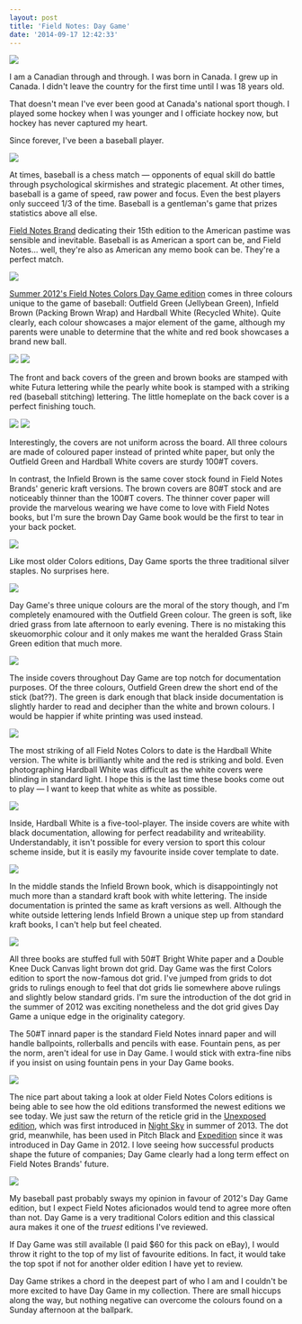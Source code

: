 ```yaml
---
layout: post
title: 'Field Notes: Day Game'
date: '2014-09-17 12:42:33'
---
```


![](http://static.thenewsprint.co/media/2014/Sep/P9150004.jpg)

I am a Canadian through and through. I was born in Canada. I grew up in Canada. I didn't leave the country for the first time until I was 18 years old.

That doesn't mean I've ever been good at Canada's national sport though. I played some hockey when I was younger and I officiate hockey now, but hockey has never captured my heart.

Since forever, I've been a baseball player.

![](http://static.thenewsprint.co/media/2014/Sep/P9150037.jpg)

At times, baseball is a chess match — opponents of equal skill do battle through psychological skirmishes and strategic placement. At other times, baseball is a game of speed, raw power and focus. Even the best players only succeed 1/3 of the time. Baseball is a gentleman's game that prizes statistics above all else. 

[Field Notes Brand](http://fieldnotesbrand.com) dedicating their 15th edition to the American pastime was sensible and inevitable. Baseball is as American a sport can be, and Field Notes... well, they're also as American any memo book can be. They're a perfect match.

![](http://static.thenewsprint.co/media/2014/Sep/P9130730.jpg)

[Summer 2012's Field Notes Colors Day Game edition](http://fieldnotesbrand.com/colors/daygame/) comes in three colours unique to the game of baseball: Outfield Green (Jellybean Green), Infield Brown (Packing Brown Wrap) and Hardball White (Recycled White). Quite clearly, each colour showcases a major element of the game, although my parents were unable to determine that the white and red book showcases a brand new ball.

![](http://static.thenewsprint.co/media/2014/Sep/P9130752.jpg)
![](http://static.thenewsprint.co/media/2014/Sep/P9130783.jpg)

The front and back covers of the green and brown books are stamped with white Futura lettering while the pearly white book is stamped with a striking red (baseball stitching) lettering. The little homeplate on the back cover is a perfect finishing touch.

![](http://static.thenewsprint.co/media/2014/Sep/P9130774.jpg)
![](http://static.thenewsprint.co/media/2014/Sep/P9150075.jpg)

Interestingly, the covers are not uniform across the board. All three colours are made of coloured paper instead of printed white paper, but only the Outfield Green and Hardball White covers are sturdy 100#T covers.

In contrast, the Infield Brown is the same cover stock found in Field Notes Brands' generic kraft versions. The brown covers are 80#T stock and are noticeably thinner than the 100#T covers. The thinner cover paper will provide the marvelous wearing we have come to love with Field Notes books, but I'm sure the brown Day Game book would be the first to tear in your back pocket.

![](http://static.thenewsprint.co/media/2014/Sep/P9130764.jpg)

Like most older Colors editions, Day Game sports the three traditional silver staples. No surprises here.

![](http://static.thenewsprint.co/media/2014/Sep/P9150022.jpg)

Day Game's three unique colours are the moral of the story though, and I'm completely enamoured with the Outfield Green colour. The green is soft, like dried grass from late afternoon to early evening. There is no mistaking this skeuomorphic colour and it only makes me want the heralded Grass Stain Green edition that much more.

![](http://static.thenewsprint.co/media/2014/Sep/P9130788.jpg)

The inside covers throughout Day Game are top notch for documentation purposes. Of the three colours, Outfield Green drew the short end of the stick (bat??). The green is dark enough that black inside documentation is slightly harder to read and decipher than the white and brown colours. I would be happier if white printing was used instead.

![](http://static.thenewsprint.co/media/2014/Sep/P9150011.jpg)

The most striking of all Field Notes Colors to date is the Hardball White version. The white is brilliantly white and the red is striking and bold. Even photographing Hardball White was difficult as the white covers were blinding in standard light. I hope this is the last time these books come out to play — I want to keep that white as white as possible.

![](http://static.thenewsprint.co/media/2014/Sep/P9130800.jpg)

Inside, Hardball White is a five-tool-player. The inside covers are white with black documentation, allowing for perfect readability and writeability. Understandably, it isn't possible for every version to sport this colour scheme inside, but it is easily my favourite inside cover template to date.

![](http://static.thenewsprint.co/media/2014/Sep/P9130798.jpg)

In the middle stands the Infield Brown book, which is disappointingly not much more than a standard kraft book with white lettering. The inside documentation is printed the same as kraft versions as well. Although the white outside lettering lends Infield Brown a unique step up from standard kraft books, I can't help but feel cheated.

![](http://static.thenewsprint.co/media/2014/Sep/P9130813.jpg)

All three books are stuffed full with 50#T Bright White paper and a Double Knee Duck Canvas light brown dot grid. Day Game was the first Colors edition to sport the now-famous dot grid. I've jumped from grids to dot grids to rulings enough to feel that dot grids lie somewhere above rulings and slightly below standard grids. I'm sure the introduction of the dot grid in the summer of 2012 was exciting nonetheless and the dot grid gives Day Game a unique edge in the originality category.

The 50#T innard paper is the standard Field Notes innard paper and will handle ballpoints, rollerballs and pencils with ease. Fountain pens, as per the norm, aren't ideal for use in Day Game. I would stick with extra-fine nibs if you insist on using fountain pens in your Day Game books.

![](http://static.thenewsprint.co/media/2014/Sep/P9130820.jpg)

The nice part about taking a look at older Field Notes Colors editions is being able to see how the old editions transformed the newest editions we see today. We just saw the return of the reticle grid in the [Unexposed edition](http://fieldnotesbrand.com/unexposed/), which was first introduced in [Night Sky](http://www.thenewsprint.co/2014/08/06/field-notes-night-sky/) in summer of 2013. The dot grid, meanwhile, has been used in Pitch Black and [Expedition](http://www.thenewsprint.co/2014/04/07/on-my-desk-field-notes-expedition-edition/) since it was introduced in Day Game in 2012. I love seeing how successful products shape the future of companies; Day Game clearly had a long term effect on Field Notes Brands' future.

![](http://static.thenewsprint.co/media/2014/Sep/P9150057.jpg)

My baseball past probably sways my opinion in favour of 2012's Day Game edition, but I expect Field Notes aficionados would tend to agree more often than not. Day Game is a very traditional Colors edition and this classical aura makes it one of the *truest* editions I've reviewed. 

If Day Game was still available (I paid $60 for this pack on eBay), I would throw it right to the top of my list of favourite editions. In fact, it would take the top spot if not for another older edition I have yet to review.

Day Game strikes a chord in the deepest part of who I am and I couldn't be more excited to have Day Game in my collection. There are small hiccups along the way, but nothing negative can overcome the colours found on a Sunday afternoon at the ballpark. 